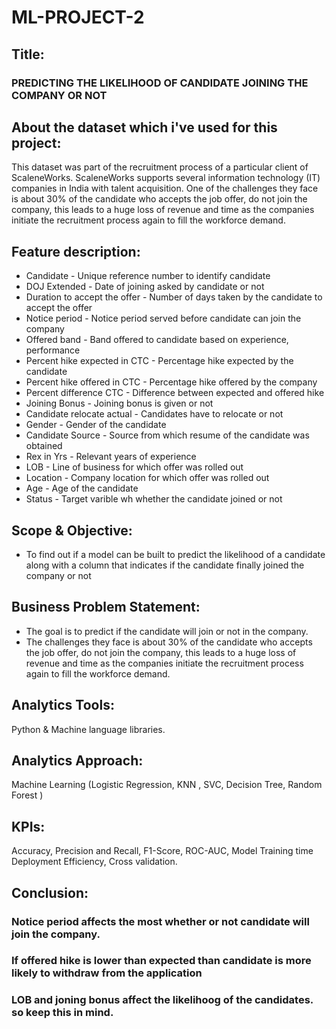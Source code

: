 # ML-PROJECT-2

## Title:

### PREDICTING THE LIKELIHOOD	OF CANDIDATE JOINING THE COMPANY OR NOT

## About the dataset which i've used for this project:

This dataset was part of the recruitment process of a particular client of ScaleneWorks. ScaleneWorks supports several information technology (IT) companies in India with talent acquisition. One of the challenges they face is about 30% of the candidate who accepts the job offer, do not join the company, this leads to a huge loss of revenue and time as the companies initiate the recruitment process again to fill the workforce demand.

## Feature description:

* Candidate - Unique reference number to identify candidate
* DOJ Extended - Date of joining asked by candidate or not
* Duration to accept the offer - Number of days taken by the candidate to accept the offer
* Notice period - Notice period served before candidate can join the company
* Offered band - Band offered to candidate based on experience, performance
* Percent hike expected in CTC - Percentage hike expected by the candidate
* Percent hike offered in CTC - Percentage hike offered by the company
* Percent difference CTC - Difference between expected and offered hike
* Joining Bonus - Joining bonus is given or not
* Candidate relocate actual - Candidates have to relocate or not
* Gender - Gender of the candidate
* Candidate Source - Source from which resume of the candidate was obtained
* Rex in Yrs - Relevant years of experience
* LOB - Line of business for which offer was rolled out
* Location - Company location for which offer was rolled out
* Age - Age of the candidate
* Status - Target varible wh whether the candidate joined or not

## Scope	&	Objective:
 
* To	find	out	if	a	model	can	be	built	to	predict	the	likelihood	of	a	candidate	along	with	a	column	that	indicates	if	the	candidate	finally	joined	the	company	or	not	

## Business	Problem	Statement:
 
* The goal is to predict if the candidate will join or not in the company.
* The challenges they face is about 30% of the candidate who accepts the job offer, do not join the company, this leads to a huge loss of revenue and time as the companies initiate the recruitment process again to fill the workforce demand.
 
## Analytics	Tools: 
 
Python	&	Machine	language	libraries.	

## Analytics	Approach:	
 
Machine	Learning	(Logistic	Regression,	KNN	,	SVC,	Decision	Tree,	Random	Forest	)	

## KPIs:	

Accuracy,	Precision	and	Recall,	F1-Score,	ROC-AUC,	Model	Training	time	Deployment	Efficiency,	Cross	validation.	
	
## Conclusion: 

### Notice period affects the most whether or not candidate will join the company.
### If offered hike is lower than expected than candidate is more likely to withdraw from the application
### LOB and joning bonus affect the likelihoog of the candidates. so keep this in mind.


